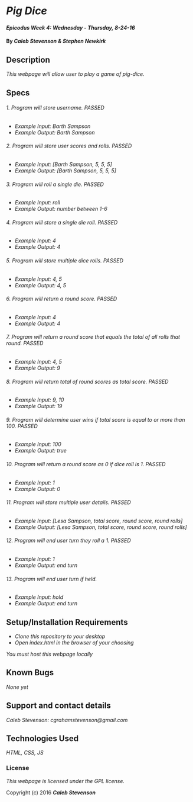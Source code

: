 # _Pig Dice_

#### _Epicodus Week 4: Wednesday - Thursday, 8-24-16_

#### By _**Caleb Stevenson &amp; Stephen Newkirk**_

## Description

_This webpage will allow user to play a game of pig-dice._

## Specs

###### 1. Program will store username. PASSED
* _Example Input: Barth Sampson_
* _Example Output: Barth Sampson_

###### 2. Program will store user scores and rolls. PASSED
* _Example Input: [Barth Sampson, 5, 5, 5]_
* _Example Output: [Barth Sampson, 5, 5, 5]_

###### 3. Program will roll a single die. PASSED
* _Example Input: roll_
* _Example Output: number between 1-6_

###### 4. Program will store a single die roll. PASSED
* _Example Input: 4_
* _Example Output: 4_

###### 5. Program will store multiple dice rolls. PASSED
* _Example Input: 4, 5_
* _Example Output: 4, 5_

###### 6. Program will return a round score. PASSED
* _Example Input: 4_
* _Example Output: 4_

###### 7. Program will return a round score that equals the total of all rolls that round. PASSED
* _Example Input: 4, 5_
* _Example Output: 9_

###### 8. Program will return total of round scores as total score. PASSED
* _Example Input: 9, 10_
* _Example Output: 19_

###### 9. Program will determine user wins if total score is equal to or more than 100. PASSED
* _Example Input: 100_
* _Example Output: true_

###### 10. Program will return a round score as 0 if dice roll is 1. PASSED
* _Example Input: 1_
* _Example Output: 0_

###### 11. Program will store multiple user details. PASSED
* _Example Input: [Lesa Sampson, total score, round score, round rolls]_
* _Example Output: [Lesa Sampson, total score, round score, round rolls]_

###### 12. Program will end user turn they roll a 1. PASSED
* _Example Input: 1_
* _Example Output: end turn_

###### 13. Program will end user turn if held.
* _Example Input: hold_
* _Example Output: end turn_

## Setup/Installation Requirements

* _Clone this repository to your desktop_
* _Open index.html in the browser of your choosing_

_You must host this webpage locally_

## Known Bugs

_None yet_

## Support and contact details

_Caleb Stevenson: cgrahamstevenson@gmail.com_

## Technologies Used

_HTML,
CSS,
JS_

### License

*This webpage is licensed under the GPL license.*

Copyright (c) 2016 **_Caleb Stevenson_**
